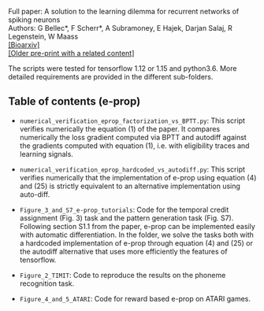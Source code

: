Full paper: A solution to the learning dilemma for recurrent networks of spiking neurons  
Authors: G Bellec\*, F Scherr\*, A Subramoney, E Hajek, Darjan Salaj, R Legenstein, W Maass  
[[Bioarxiv]](https://www.biorxiv.org/content/10.1101/738385v3)  
[[Older pre-print with a related content]](https://arxiv.org/abs/1901.09049)  

The scripts were tested for tensorflow 1.12 or 1.15 and python3.6. More detailed requirements are provided in the different sub-folders.

## Table of contents (e-prop)

- `numerical_verification_eprop_factorization_vs_BPTT.py`: This script verifies numerically the equation (1) of the paper.
It compares numerically the loss gradient computed via BPTT and autodiff against the gradients computed with equation (1), i.e. with eligibility traces and learning signals.

- `numerical_verification_eprop_hardcoded_vs_autodiff.py`: This script verifies numerically that the implementation of e-prop using equation (4) and (25) is strictly equivalent to an alternative implementation using auto-diff.


- `Figure_3_and_S7_e-prop_tutorials`: Code for the temporal credit assignment (Fig. 3) task and the pattern generation task (Fig. S7).
Following section S1.1 from the paper, e-prop can be implemented easily with automatic differentiation.
In the folder, we solve the tasks both with a hardcoded implementation of e-prop through equation (4) and (25) or the autodiff alternative that uses more efficiently the features of tensorflow.

- `Figure_2_TIMIT`: Code to reproduce the results on the phoneme recognition task.

- `Figure_4_and_5_ATARI`: Code for reward based e-prop on ATARI games.  
